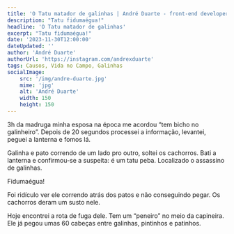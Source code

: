 ```yaml
---
title: 'O Tatu matador de galinhas | André Duarte - front-end developer'
description: "Tatu fidumaégua!"
headline: 'O Tatu matador de galinhas'
excerpt: "Tatu fidumaégua!"
date: '2023-11-30T12:00:00'
dateUpdated: ''
author: 'André Duarte'
authorUrl: 'https://instagram.com/andrexduarte'
tags: Causos, Vida no Campo, Galinhas
socialImage:
    src: '/img/andre-duarte.jpg'
    mime: 'jpg'
    alt: 'André Duarte'
    width: 150
    height: 150
---
```


3h da madruga minha esposa na época me acordou “tem bicho no galinheiro”. Depois de 20 segundos processei a informação, levantei, peguei a lanterna e fomos lá.

Galinha e pato correndo de um lado pro outro, soltei os cachorros. Bati a lanterna e confirmou-se a suspeita: é um tatu peba. Localizado o assassino de galinhas.

Fidumaégua!

Foi ridículo ver ele correndo atrás dos patos e não conseguindo pegar. Os cachorros deram um susto nele.

Hoje encontrei a rota de fuga dele. Tem um “peneiro” no meio da capineira. Ele já pegou umas 60 cabeças entre galinhas, pintinhos e patinhos.